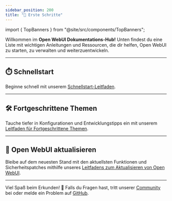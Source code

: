 ```yaml
---
sidebar_position: 200
title: "🚀 Erste Schritte"
---
```



import { TopBanners } from "@site/src/components/TopBanners";


<TopBanners />


Willkommen im **Open WebUI Dokumentations-Hub!** Unten findest du eine Liste mit wichtigen Anleitungen und Ressourcen, die dir helfen, Open WebUI zu starten, zu verwalten und weiterzuentwickeln.

---

## ⏱️ Schnellstart  

Beginne schnell mit unserem [Schnellstart-Leitfaden](/getting-started/quick-start).

---

## 🛠️ Fortgeschrittene Themen  

Tauche tiefer in Konfigurationen und Entwicklungstipps ein mit unserem [Leitfaden für Fortgeschrittene Themen](/getting-started/advanced-topics).

---

## 🔄 Open WebUI aktualisieren

Bleibe auf dem neuesten Stand mit den aktuellsten Funktionen und Sicherheitspatches mithilfe unseres [Leitfadens zum Aktualisieren von Open WebUI](./updating).

---

Viel Spaß beim Erkunden! 🎉 Falls du Fragen hast, tritt unserer [Community](https://discord.gg/5rJgQTnV4s) bei oder melde ein Problem auf [GitHub](https://github.com/open-webui/open-webui).

